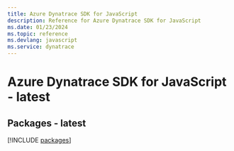 ```yaml
---
title: Azure Dynatrace SDK for JavaScript
description: Reference for Azure Dynatrace SDK for JavaScript
ms.date: 01/23/2024
ms.topic: reference
ms.devlang: javascript
ms.service: dynatrace
---
```

# Azure Dynatrace SDK for JavaScript - latest
## Packages - latest
[!INCLUDE [packages](dynatrace-index.md)]